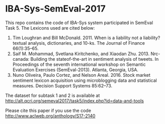 # IBA-Sys-SemEval-2017

This repo contains the code of IBA-Sys system participated in SemEval Task 5.
The Lexicons used are cited below:
1. Tim Loughran and Bill McDonald. 2011. When is a liability not a liability? textual analysis, dictionaries, and 10-ks. The Journal of Finance 66(1):35–65.
2. Saif M. Mohammad, Svetlana Kiritchenko, and Xiaodan Zhu. 2013. Nrc-canada: Building the stateof-the-art in sentiment analysis of tweets. In Proceedings of the seventh international workshop on Semantic Evaluation Exercises (SemEval-2013). Atlanta,
Georgia, USA.
3. Nuno Oliveira, Paulo Cortez, and Nelson Areal. 2016. Stock market sentiment lexicon acquisition using microblogging data and statistical measures. Decision
Support Systems 85:62–73.

The dataset for subtask 1 and 2 is available at http://alt.qcri.org/semeval2017/task5/index.php?id=data-and-tools

Please cite this paper if you use the code
http://www.aclweb.org/anthology/S17-2140

